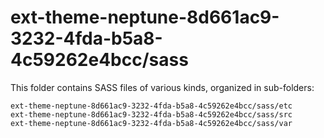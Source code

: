 # ext-theme-neptune-8d661ac9-3232-4fda-b5a8-4c59262e4bcc/sass

This folder contains SASS files of various kinds, organized in sub-folders:

    ext-theme-neptune-8d661ac9-3232-4fda-b5a8-4c59262e4bcc/sass/etc
    ext-theme-neptune-8d661ac9-3232-4fda-b5a8-4c59262e4bcc/sass/src
    ext-theme-neptune-8d661ac9-3232-4fda-b5a8-4c59262e4bcc/sass/var
